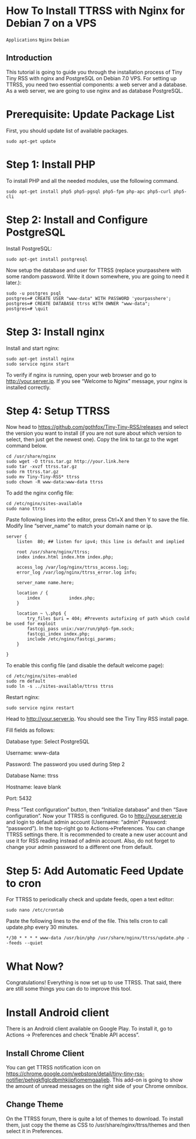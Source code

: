 # How To Install TTRSS with Nginx for Debian 7 on a VPS

```Applications``` ```Nginx``` ```Debian```

## Introduction



This tutorial is going to guide you through the installation process of Tiny Tiny RSS with nginx and PostgreSQL on Debian 7.0 VPS. For setting up TTRSS, you need two essential components: a web server and a database. As a web server, we are going to use nginx and as database PostgreSQL.


# Prerequisite: Update Package List



First, you should update list of available packages.


```
sudo apt-get update

```


# Step 1: Install PHP



To install PHP and all the needed modules, use the following command.


```
sudo apt-get install php5 php5-pgsql php5-fpm php-apc php5-curl php5-cli

```


# Step 2: Install and Configure PostgreSQL



Install PostgreSQL:


```
sudo apt-get install postgresql

```


Now setup the database and user for TTRSS (replace yourpasshere with some random password. Write it down somewhere, you are going to need it later.):


```
sudo -u postgres psql
postgres=# CREATE USER "www-data" WITH PASSWORD 'yourpasshere';
postgres=# CREATE DATABASE ttrss WITH OWNER "www-data";
postgres=# \quit

```


# Step 3: Install nginx



Install and start nginx:


```
sudo apt-get install nginx
sudo service nginx start

```


To verify if nginx is running, open your web browser and go to http://your.server.ip. If you see “Welcome to Nginx” message, your nginx is installed correctly.


# Step 4: Setup TTRSS



Now head to https://github.com/gothfox/Tiny-Tiny-RSS/releases and select the version you want to install (if you are not sure about which version to select, then just get the newest one). Copy the link to tar.gz to the wget command below.


```
cd /usr/share/nginx
sudo wget -O ttrss.tar.gz http://your.link.here
sudo tar -xvzf ttrss.tar.gz
sudo rm ttrss.tar.gz
sudo mv Tiny-Tiny-RSS* ttrss
sudo chown -R www-data:www-data ttrss

```


To add the nginx config file:


```
cd /etc/nginx/sites-available
sudo nano ttrss

```


Paste following lines into the editor, press Ctrl+X and then Y to save the file.
Modify line “server_name” to match your domain name or ip.


```
server {
    listen  80; ## listen for ipv4; this line is default and implied

    root /usr/share/nginx/ttrss;
    index index.html index.htm index.php;

    access_log /var/log/nginx/ttrss_access.log;
    error_log /var/log/nginx/ttrss_error.log info;

    server_name name.here;

    location / {
        index           index.php;
    }

    location ~ \.php$ {
        try_files $uri = 404; #Prevents autofixing of path which could be used for exploit
        fastcgi_pass unix:/var/run/php5-fpm.sock;
        fastcgi_index index.php;
        include /etc/nginx/fastcgi_params;
    }

}

```


To enable this config file (and disable the default welcome page):


```
cd /etc/nginx/sites-enabled
sudo rm default
sudo ln -s ../sites-available/ttrss ttrss

```


Restart nginx:


```
sudo service nginx restart

```


Head to http://your.server.ip. You should see the Tiny Tiny RSS install page.


Fill fields as follows:


Database type: Select PostgreSQL


Username: www-data


Password: The password you used during Step 2


Database Name: ttrss


Hostname: leave blank


Port: 5432


Press “Test configuration” button, then “Initialize database” and then “Save configuration”. Now your TTRSS is configured. Go to http://your.server.ip and login to default admin account (Username: “admin” Password: “password”). In the top-right go to Actions->Preferences. You can change TTRSS settings there. It is recommended to create a new user account and use it for RSS reading instead of admin account. Also, do not forget to change your admin password to a different one from default.


# Step 5: Add Automatic Feed Update to cron



For TTRSS to periodically check and update feeds, open a text editor:


```
sudo nano /etc/crontab

```


Paste the following lines to the end of the file. This tells cron to call update.php every 30 minutes.


```
*/30 * * * * www-data /usr/bin/php /usr/share/nginx/ttrss/update.php --feeds --quiet

```


# What Now?



Congratulations! Everything is now set up to use TTRSS. That said, there are still some things you can do to improve this tool.


# Install Android client


There is an Android client available on Google Play. To install it, go to Actions -> Preferences and check “Enable API access”.


## Install Chrome Client


You can get TTRSS notification icon on https://chrome.google.com/webstore/detail/tiny-tiny-rss-notifier/pehjgkflglcdbmhkjjpfjomemgaaljeb. This add-on is going to show the amount of unread messages on the right side of your Chrome omnibox.


## Change Theme


On the TTRSS forum, there is quite a lot of themes to download. To install them, just copy the theme as CSS to /usr/share/nginx/ttrss/themes and then select it in Preferences.


